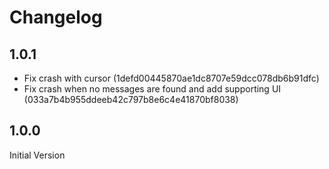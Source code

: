 # Changelog

## 1.0.1

- Fix crash with cursor (1defd00445870ae1dc8707e59dcc078db6b91dfc)
- Fix crash when no messages are found and add supporting UI (033a7b4b955ddeeb42c797b8e6c4e41870bf8038)

## 1.0.0

Initial Version